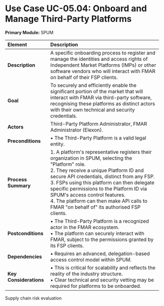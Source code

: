 
# Use Case UC-05.04: Onboard and Manage Third-Party Platforms
**Primary Module:** SPUM

| Element             | Description                                                                                                                                                                                                                            |
| :------------------ | :------------------------------------------------------------------------------------------------------------------------------------------------------------------------------------------------------------------------------------ |
| **Description**     | A specific onboarding process to register and manage the identities and access rights of Independent Market Platforms (IMPs) or other software vendors who will interact with FMAR on behalf of their FSP clients.                              |
| **Goal**            | To securely and efficiently enable the significant portion of the market that will interact with FMAR via third-party software, recognising these platforms as distinct actors with their own technical and security credentials.            |
| **Actors**          | Third-Party Platform Administrator, FMAR Administrator (Elexon).                                                                                                                                                                         |
| **Preconditions**   | • The Third-Party Platform is a valid legal entity. |
| **Process Summary** | 1. A platform's representative registers their organization in SPUM, selecting the "Platform" role. <br> 2. They receive a unique Platform ID and secure API credentials, distinct from any FSP. <br> 3. FSPs using this platform can then delegate specific permissions to the Platform ID via SPUM's access control features. <br> 4. The platform can then make API calls to FMAR "on behalf of" its authorised FSP clients. |
| **Postconditions**  | • The Third-Party Platform is a recognized actor in the FMAR ecosystem. <br> • The platform can securely interact with FMAR, subject to the permissions granted by its FSP clients. |
| **Dependencies**    | • Requires an advanced, delegation-based access control model within SPUM. |
| **Key Considerations** | • This is critical for scalability and reflects the reality of the industry structure. <br> • Clear technical and security vetting may be required for platforms to be onboarded. |
Supply chain risk evaluation
